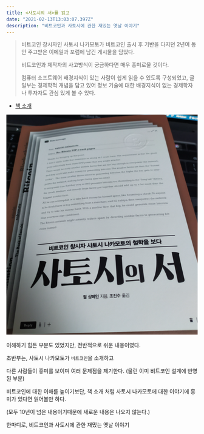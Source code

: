 ```yaml
---
title: <사토시의 서>를 읽고
date: "2021-02-13T13:03:07.397Z"
description: "비트코인과 사토시에 관한 재밌는 옛날 이야기"
---
```



> 비트코인 창시자인 사토시 나카모토가 비트코인 출시 후 기반을 다지던 2년여 동안 주고받은 이메일과 포럼에 남긴 게시물을 담았다. 
> 
> 비트코인과 제작자의 사고방식이 궁금하다면 매우 흥미로울 것이다. 
> 
> 컴퓨터 소프트웨어 배경지식이 있는 사람이 쉽게 읽을 수 있도록 구성되었고, 글 일부는 경제학적 개념을 담고 있어 정보 기술에 대한 배경지식이 없는 경제학자나 투자자도 관심 있게 볼 수 있다.

- [책 소개](https://www.hanbit.co.kr/store/books/look.php?p_code=B5929683476)

![표지](./1.png) 

이해하기 힘든 부분도 있었지만, 전반적으로 쉬운 내용이였다. 

초반부는, 사토시 나카모토가 `비트코인`을 소개하고 

다른 사람들이 흥미를 보이며 여러 문제점을 제기한다. (물런 이미 비트코인 설계에 반영된 부분)


비트코인에 대한 이해를 높이기보단, 책 소개 처럼 사토시 나카모토에 대한 이야기에 흥미가 있다면 읽어볼만 하다.

(모두 10년이 넘은 내용이기때문에 새로운 내용은 나오지 않는다.)


한마디로, 비트코인과 사토시에 관한 재밌는 옛날 이야기